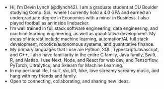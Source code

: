 - Hi, I’m Devin Lynch (@dlynch42). I am a graduate student at CU Boulder studying Comp. Sci., where I currently hold a 4.0 GPA and earned an undergraduate degree in Economics with a minor in Business. I also played football as an inside linebacker.
- I’m well trained in full stack software engineering, data engineering, and machine learning engineering, as well as quantitative development. My areas of interest include machine learning, automation/AI, full stack development, robotics/autonomous systems, and quantitative finance.
- My primary languages that I use are Python, SQL, Typescript/Javascript, and C++. I also have familiarity in the entire C family, Java family, Swift, R, and Matlab. I use Next, Node, and React for web dev, and Tensorflow, PyTorch, Ultralytics, and Sklearn for Machine Learning.
- In my personal life, I surf, ski, lift, hike, love screamy screamy music, and hang with my friends and family.
- Open to connecting, collaborating, and sharing new ideas.

<!---
dlynch42/dlynch42 is a ✨ special ✨ repository because its `README.md` (this file) appears on your GitHub profile.
You can click the Preview link to take a look at your changes.
--->
